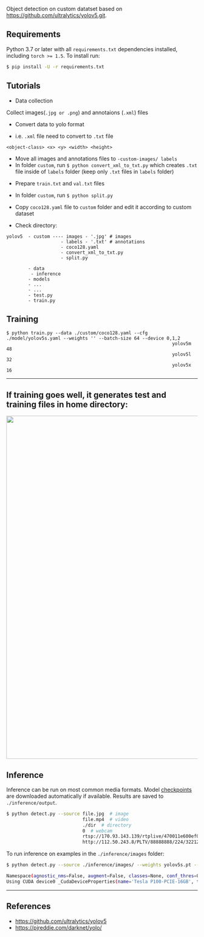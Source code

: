 Object detection on custom datatset based on https://github.com/ultralytics/yolov5.git.



## Requirements

Python 3.7 or later with all `requirements.txt` dependencies installed, including `torch >= 1.5`. To install run:
```bash
$ pip install -U -r requirements.txt
```


## Tutorials

* Data collection

Collect images(`.jpg or .png`) and annotaions (`.xml`) files

* Convert data to yolo format


- i.e. `.xml` file need to convert to `.txt` file   

```
<object-class> <x> <y> <width> <height>

```
- Move all images and annotations files to `-custom-images/ labels`
- In folder `custom`, run `$ python convert_xml_to_txt.py` which creates `.txt` file inside of `labels` folder (keep only `.txt` files in `labels` folder)

* Prepare `train.txt` and `val.txt` files
- In folder `custom`, run `$ python split.py` 

* Copy `coco128.yaml` file to `custom` folder and edit it according to custom dataset

* Check directory:

```
yolov5  - custom ---- images - '.jpg' # images
                    - labels - '.txt' # annotations
                    - coco128.yaml
                    - convert_xml_to_txt.py
                    - split.py
        
        - data
         - inference 
        - models
        - ...
        - ...
        - test.py
        - train.py
```

## Training

```
$ python train.py --data ./custom/coco128.yaml --cfg ./model/yolov5s.yaml --weights '' --batch-size 64 --device 0,1,2
                                                             yolov5m                                48
                                                             yolov5l                                32
                                                             yolov5x                                16
```

---------------------------------------------------------------------------------------------------------------------------------------------

## If training goes well, it generates test and training files in home directory:

<img src="https://user-images.githubusercontent.com/26833433/84186698-c4d54d00-aa45-11ea-9bde-c632c1230ccd.png" width="900">


## Inference

Inference can be run on most common media formats. Model [checkpoints](https://drive.google.com/open?id=1Drs_Aiu7xx6S-ix95f9kNsA6ueKRpN2J) are downloaded automatically if available. Results are saved to `./inference/output`.
```bash
$ python detect.py --source file.jpg  # image 
                            file.mp4  # video
                            ./dir  # directory
                            0  # webcam
                            rtsp://170.93.143.139/rtplive/470011e600ef003a004ee33696235daa  # rtsp stream
                            http://112.50.243.8/PLTV/88888888/224/3221225900/1.m3u8  # http stream
```



To run inference on examples in the `./inference/images` folder:

```bash
$ python detect.py --source ./inference/images/ --weights yolov5s.pt --conf 0.4 --iou o.5 --device 0,1,2

Namespace(agnostic_nms=False, augment=False, classes=None, conf_thres=0.4, device='', fourcc='mp4v', half=False, img_size=640, iou_thres=0.5, output='inference/output', save_txt=False, source='./inference/images/', view_img=False, weights='yolov5s.pt')
Using CUDA device0 _CudaDeviceProperties(name='Tesla P100-PCIE-16GB', total_memory=16280MB)
```
---------------------------------------------------------------------------------------------------------------------------------------------------
## References
- https://github.com/ultralytics/yolov5
- https://pjreddie.com/darknet/yolo/


